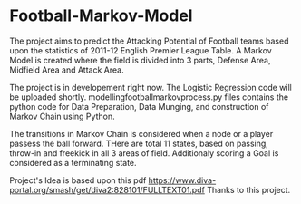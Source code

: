 # Football-Markov-Model
The project aims to predict the Attacking Potential of Football teams based upon the statistics of 2011-12 English Premier League Table. A Markov Model is created where the field is divided into 3 parts, Defense Area, Midfield Area and Attack Area.


The project is in developement right now.
The Logistic Regression code will be uploaded shortly.
modellingfootballmarkovprocess.py files contains the python code for 
Data Preparation, Data Munging, and construction of Markov Chain using Python.


The transitions in Markov Chain is considered when a node or a player passess the ball forward.
THere are total 11 states, based on passing, throw-in and freekick in all 3 areas of field.
Additionaly scoring a Goal is considered as a terminating state.




Project's Idea is based upon this pdf https://www.diva-portal.org/smash/get/diva2:828101/FULLTEXT01.pdf
Thanks to this project.
